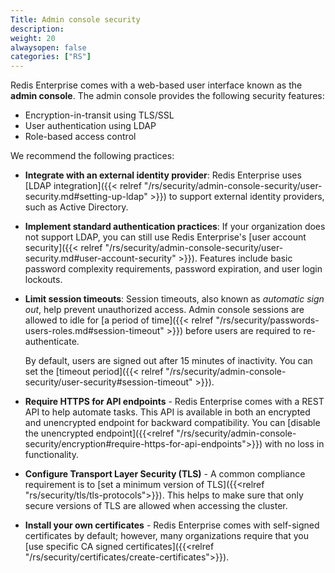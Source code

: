 ```yaml
---
Title: Admin console security
description:
weight: 20
alwaysopen: false
categories: ["RS"]
---
```


Redis Enterprise comes with a web-based user interface known as the **admin console**. The admin console provides the following security features:

* Encryption-in-transit using TLS/SSL
* User authentication using LDAP
* Role-based access control

We recommend the following practices:

- **Integrate with an external identity provider**: Redis Enterprise uses [LDAP integration]({{< relref "/rs/security/admin-console-security/user-security.md#setting-up-ldap" >}}) to support external identity providers, such as Active Directory.

- **Implement standard authentication practices**: If your organization does not support LDAP, you can still use Redis Enterprise's [user account security]({{< relref "/rs/security/admin-console-security/user-security.md#user-account-security" >}}). Features include basic password complexity requirements, password expiration, and user login lockouts.

- **Limit session timeouts**: Session timeouts, also known as _automatic sign out_, help prevent unauthorized access. Admin console sessions are allowed to idle for [a period of time]({{< relref "/rs/security/passwords-users-roles.md#session-timeout" >}}) before users are required to re-authenticate. 

    By default, users are signed out after 15 minutes of inactivity.  You can set the [timeout period]({{< relref "/rs/security/admin-console-security/user-security#session-timeout" >}}).

- **Require HTTPS for API endpoints** - Redis Enterprise comes with a REST API to help automate tasks. This API is available in both an encrypted and unencrypted endpoint for backward compatibility. You can [disable the unencrypted endpoint]({{<relref "/rs/security/admin-console-security/encryption#require-https-for-api-endpoints">}}) with no loss in functionality.

- **Configure Transport Layer Security (TLS)** - A common compliance requirement is to [set a minimum version of TLS]({{<relref "rs/security/tls/tls-protocols">}}). This helps to make sure that only secure versions of TLS are allowed when accessing the cluster.

- **Install your own certificates** - Redis Enterprise comes with self-signed certificates by default; however, many organizations require that you [use specific CA signed certificates]({{<relref "/rs/security/certificates/create-certificates">}}).

